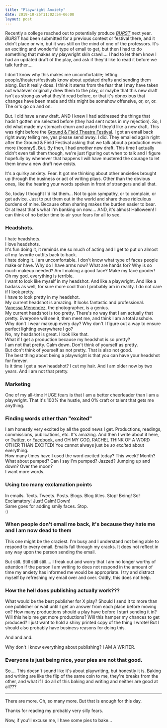 ```yaml
---
title: "Playwright Anxiety"
date: 2019-10-25T11:02:54-06:00
layout: post
---
```


Recently a college reached out to potentially produce [*BURST*](https://newplayexchange.org/plays/138560/burst) next year. *BURST* had been submitted for a previous contest or festival there, and it didn't place or win, but it was still on the mind of one of the professors. It's an exciting and wonderful type of email to get, but then I had to do something that makes my playwright skin crawl.... I had to let them know I had an updated draft of the play, and ask if they'd like to read it before we talk further....

I don't know why this makes me uncomfortable; letting people/theaters/festivals know about updated drafts and sending them along. But it really does. I think it stems from the fear that I may have taken out whatever originally drew them to the play, or maybe that this new draft isn't as strong as what they'd read before, or that it's obnoxious that changes have been made and this might be somehow offensive, or, or, or. The or's go on and on.

But. I did have a new draft. AND I knew I had addressed the things that hadn't gotten me selected before (they had sent notes in my rejection). So, I did what made my stomach churn and asked if they'd like a new draft. This was right before the [Ground & Field Theatre Festival](https://www.groundandfield.com/). I got an email back right away telling me, yes please send away. I did. They emailed again right after the Ground & Field Festival asking that we talk about a production even more (hooray!). But. By then, I had *another* new draft. This time I actually didn't even tell them though, we're just figuring out when to talk and I figure hopefully by whenever that happens I will have mustered the courage to let them know a new draft now exists.

It's a quirky anxiety. Fear. It got me thinking about other anxieties brought up through the business or act of writing plays. Other than the obvious ones, like the hearing your words spoken in front of strangers and all that.

So, today I thought I'd list them... Not to gain sympathy, or to complain, or get advice. Just to put them out in the world and share these ridiculous burdens of mine. Because often sharing makes the burden easier to bear. Or at least that's what I'm banking on now.... AND, it's almost Halloween! I can think of no better time to air your fears for all to see.

### Headshots.

I hate headshots.  
I love headshots.  
It's fun doing it, it reminds me so much of acting and I get to put on almost all my favorite outfits back to back.  
I hate doing it. I am uncomfortable. I don't know what type of faces people make or have. Why do I have arms now? What are hands for? Why is so much makeup needed? Am I making a good face? Make my face gooder! Oh my god, everything is terrible.  
I want to look like myself in my headshot. And like a playwright. And like a badass as well, for sure more cool than I probably am in reality. I do not care if I look pretty.  
I have to look pretty in my headshot.  
My current headshot is amazing. It looks fantastic and professional. [Vanessa Menendez](https://www.facebook.com/VanessaMenendezPhotography/), the photographer, is a genius.  
My current headshot is too pretty. There's no way that I am actually that pretty. Everyone will see it, then meet me, and think I am a total asshole. Why don't I wear makeup every day? Why don't I figure out a way to ensure perfect lighting everywhere I go?  
No, my headshot is great. I look like that.  
What if I get a production because my headshot is so pretty?  
I am not that pretty. Calm down.  Don't think of yourself as pretty.  
But don't think of yourself as not pretty. That is also not good.   
The best thing about being a playwright is that you can have your headshot for forever.  
Is it time I get a new headshot? I cut my hair. And I am older now by two years. And I am not that pretty.

### Marketing

One of my all-time HUGE fears is that I am a better cheerleader than I am a playwright. That it's 100% the hustle, and 0% craft or talent that gets me anything.

### Finding words other than "excited"

I am honestly very excited by all the good news I get. Productions, readings, commissions, publications, etc. It's amazing. And then I write about it here, or [Twitter](https://twitter.com/RachelBublitz), or [Facebook](https://www.facebook.com/rachelnbublitz/), and OH MY GOD, RACHEL THINK OF A WORD OTHER THAN EXCITED! You cannot always just be *so excited* about everything.  
How many times have I used the word excited today? This week? Month? What about pumped? Can I say I'm pumped? Jazzed? Jumping up and down? Over the moon?  
I want more words.

### Using too many exclamation points

In emails. Texts. Tweets. Posts. Blogs. Blog titles. Stop! Being! So! Exclamatory! Just! Calm! Down!  
Same goes for adding smily faces. Stop.  
:)

### When people don't email me back, it's because they hate me and I am now dead to them

This one might be the craziest. I'm busy and I understand not being able to respond to every email. Emails fall through my cracks. It does not reflect in any way upon the person sending the email.

But still. Still still still.... I freak out and worry that I am no longer worthy of attention if the person I am writing to does not respond in the amount of time my anxiety has informed me would be appropriate. I try and distract myself by refreshing my email over and over. Oddly, this does not help.

### How the hell does publishing actually work???

What would be the best publisher for X play? Should I send it to more than one publisher or wait until I get an answer from each place before moving on? How many productions should a play have before I start sending it in? Will this help me get more productions? Will this hamper my chances to get produced? I just want to hold a shiny printed copy of the thing I wrote! But I should also probably have business reasons for doing this.

And and and.

Why don't I know everything about publishing? I AM A WRITER.

### Everyone is just being nice, your pies are not that good.

So.... This doesn't sound like it's about playwriting, but honestly it is. Baking and writing are like the flip of the same coin to me, they're breaks from the other, and what if I do all of this baking and writing and neither are good at all???

-----

There are more. Oh, so many more. But that is enough for this day.

Thanks for reading my probably very silly fears.

Now, if you'll excuse me, I have some pies to bake...

